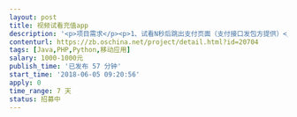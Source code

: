 ```yaml
---                
layout: post       
title: 视频试看充值app           
description: '<p>项目需求</p><p>1、试看N秒后跳出支付页面（支付接口发包方提供）</p><p>2、可视后台管理（图片管理，视频管理，支付接口管理，分类，付款信息等）</p><p>3、接包方提供源码并维护更新一周，一周后按需付费更新一个月</p><p>本人有部分模版和源码，可做参考和修改，也可独立开发。</p><p>费用为1000-3000</p><p>模版内容为类似成品效果，可供参考。</p>'     
contenturl: https://zb.oschina.net/project/detail.html?id=20704      
tags: [Java,PHP,Python,移动应用]            
salary: 1000-1000元          
publish_time: '已发布 57 分钟'         
start_time: '2018-06-05 09:20:56'           
apply: 0                   
time_range: 7 天              
status: 招募中                  
---                 
```

